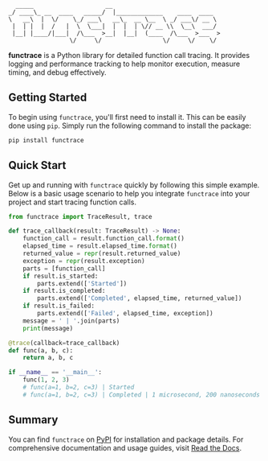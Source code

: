 ```plaintext
  _____                    __
_/ ____\_ __  ____   _____/  |_____________    ____  ____
\   __\  |  \/    \_/ ___\   __\_  __ \__  \ _/ ___\/ __ \
 |  | |  |  /   |  \  \___|  |  |  | \// __ \\  \__\  ___/
 |__| |____/|___|  /\___  >__|  |__|  (____  /\___  >___  >
                 \/     \/                 \/     \/    \/
```

**functrace** is a Python library for detailed function call tracing.
It provides logging and performance tracking to help monitor execution, measure timing, and debug effectively.

## Getting Started

To begin using `functrace`, you'll first need to install it. This can be easily done using `pip`.
Simply run the following command to install the package:

```sh
pip install functrace
```

## Quick Start

Get up and running with `functrace` quickly by following this simple example.
Below is a basic usage scenario to help you integrate `functrace` into your project and start tracing function calls.

```python
from functrace import TraceResult, trace

def trace_callback(result: TraceResult) -> None:
    function_call = result.function_call.format()
    elapsed_time = result.elapsed_time.format()
    returned_value = repr(result.returned_value)
    exception = repr(result.exception)
    parts = [function_call]
    if result.is_started:
        parts.extend(['Started'])
    if result.is_completed:
        parts.extend(['Completed', elapsed_time, returned_value])
    if result.is_failed:
        parts.extend(['Failed', elapsed_time, exception])
    message = ' | '.join(parts)
    print(message)

@trace(callback=trace_callback)
def func(a, b, c):
    return a, b, c

if __name__ == '__main__':
    func(1, 2, 3)
    # func(a=1, b=2, c=3) | Started
    # func(a=1, b=2, c=3) | Completed | 1 microsecond, 200 nanoseconds | (1, 2, 3)
```

## Summary

You can find `functrace` on [PyPI](https://pypi.org/project/functrace) for installation and package details. For comprehensive documentation and usage guides, visit [Read the Docs](https://functrace.readthedocs.io).


